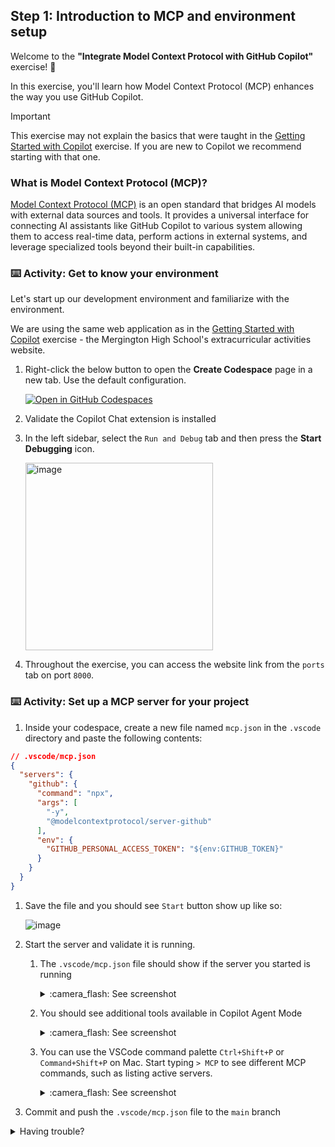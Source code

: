 ## Step 1: Introduction to MCP and environment setup

Welcome to the **"Integrate Model Context Protocol with GitHub Copilot"** exercise! :robot:

In this exercise, you'll learn how Model Context Protocol (MCP) enhances the way you use GitHub Copilot.

> [!IMPORTANT]
>  This exercise may not explain the basics that were taught in the [Getting Started with Copilot](https://github.com/skills/getting-started-with-github-copilot) exercise. If you are new to Copilot we recommend starting with that one.


### What is Model Context Protocol (MCP)?

[Model Context Protocol (MCP)](https://modelcontextprotocol.io/introduction) is an open standard that bridges AI models with external data sources and tools. It provides a universal interface for connecting AI assistants like GitHub Copilot to various system allowing them to access real-time data, perform actions in external systems, and leverage specialized tools beyond their built-in capabilities.
### :keyboard: Activity: Get to know your environment

Let's start up our development environment and familiarize with the environment.

We are using the same web application as in the [Getting Started with Copilot](https://github.com/skills/getting-started-with-github-copilot) exercise - the Mergington High School's extracurricular activities website.

1. Right-click the below button to open the **Create Codespace** page in a new tab. Use the default configuration.

   [![Open in GitHub Codespaces](https://github.com/codespaces/badge.svg)](https://codespaces.new/{{full_repo_name}}?quickstart=1)

1. Validate the Copilot Chat extension is installed
1. In the left sidebar, select the `Run and Debug` tab and then press the **Start Debugging** icon.

   <img width="300" alt="image" src="https://github.com/user-attachments/assets/50b27f2a-5eab-4827-9343-ab5bce62357e" />

1. Throughout the exercise, you can access the website link from the `ports` tab on port `8000`.

### :keyboard: Activity: Set up a MCP server for your project

1. Inside your codespace, create a new file named `mcp.json` in the `.vscode` directory and paste the following contents:

  ```json
  // .vscode/mcp.json
  {
    "servers": {
      "github": {
        "command": "npx",
        "args": [
          "-y",
          "@modelcontextprotocol/server-github"
        ],
        "env": {
          "GITHUB_PERSONAL_ACCESS_TOKEN": "${env:GITHUB_TOKEN}"
        }
      }
    }
  }
  ```

1. Save the file and you should see `Start` button show up like so:

    ![image](https://github.com/user-attachments/assets/c82a4202-1f4a-4123-ad14-5e33ecd6316c)


1. Start the server and validate it is running.
   1. The `.vscode/mcp.json` file should show if the server you started is running

      <details>
      <summary>:camera_flash: See screenshot</summary><br/>
   
      ![image](https://github.com/user-attachments/assets/80f3fcda-34a8-486e-95a3-c166e9152b9a)
   
      </details>

   1. You should see additional tools available in Copilot Agent Mode
   
      <details>
      <summary>:camera_flash: See screenshot</summary><br/>
   
      ![image](https://github.com/user-attachments/assets/95af044c-3f26-4f5c-b933-7630db72eb67)
      
      </details>

   1. You can use the VSCode command palette `Ctrl+Shift+P` or `Command+Shift+P` on Mac.
   Start typing `> MCP` to see different MCP commands, such as listing active servers.

      <details>
      <summary>:camera_flash: See screenshot</summary><br/>
   
      ![image](https://github.com/user-attachments/assets/6a127ac2-a6dc-495b-bc5f-d52425f709f8)
   
      </details>




1. Commit and push the `.vscode/mcp.json` file to the `main` branch


<details>
<summary>Having trouble?</summary><br/>

Make sure you:

- Properly properly copied the `json` contents above to `.vscode/mcp.json` file
- Pushed your changes to the `main` branch

</details>
